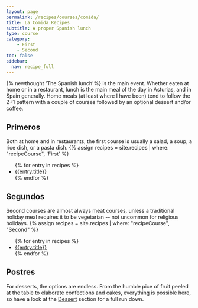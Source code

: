 ```yaml
---
layout: page
permalink: /recipes/courses/comida/
title: La Comida Recipes
subtitle: A proper Spanish lunch
type: course
category:
    - First
    - Second
toc: false
sidebar:
  nav: recipe_full
---
```

{% newthought 'The Spanish lunch'%} is the main event. Whether eaten at home or in a restaurant, lunch is the main meal of the day in Asturias, and in Spain generally. Home meals (at least where I have been) tend to follow the 2+1 pattern with a couple of courses followed by an optional dessert and/or coffee.

## Primeros
Both at home and in restaurants, the first course is usually  a salad, a soup, a rice dish, or a pasta dish.
{% assign recipes = site.recipes | where: "recipeCourse", 'First' %}
<ul class="col2">
{% for entry in recipes %}
    <li><a href="{{entry.permalink}}">{{entry.title}}</a></li>
{% endfor %}
</ul>

## Segundos
Second courses are almost always meat courses, unless a traditional holiday meal requires it to be vegetarian -- not uncommon for religious holidays.
{% assign recipes = site.recipes | where: "recipeCourse", "Second" %}
<ul class="col2">
{% for entry in recipes %}
    <li><a href="{{entry.permalink}}">{{entry.title}}</a></li>
{% endfor %}
</ul>

## Postres
For desserts, the options are endless. From the humble pice of fruit peeled at the table to elaborate confections and cakes, everything is possible here, so have a look at the [Dessert](/recipes/desserts/) section for a full run down.